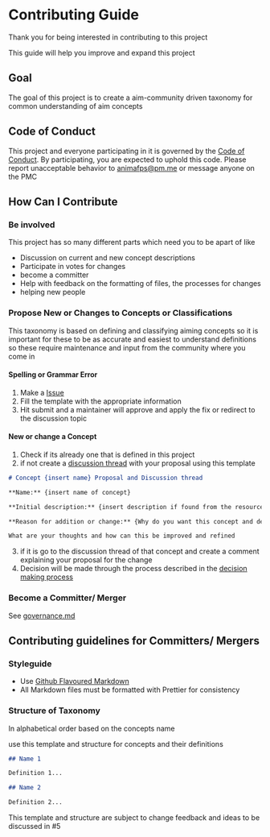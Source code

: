 # Contributing Guide

Thank you for being interested in contributing to this project

This guide will help you improve and expand this project

## Goal

The goal of this project is to create a aim-community driven taxonomy for common understanding of aim concepts

## Code of Conduct

This project and everyone participating in it is governed by the [Code of Conduct](code_of_conduct.md). By participating, you are expected to uphold this code. Please report unacceptable behavior to animafps@pm.me or message anyone on the PMC

## How Can I Contribute

### Be involved

This project has so many different parts which need you to be apart of like

- Discussion on current and new concept descriptions
- Participate in votes for changes
- become a committer
- Help with feedback on the formatting of files, the processes for changes
- helping new people

### Propose New or Changes to Concepts or Classifications

This taxonomy is based on defining and classifying aiming concepts so it is important for these to be as accurate and easiest to understand definitions so these require maintenance and input from the community where you come in

#### Spelling or Grammar Error

1. Make a [Issue](https://github.com/aiming-taxonomy/aiming-taxonomy/issues/new/choose/)
2. Fill the template with the appropriate information
3. Hit submit and a maintainer will approve and apply the fix or redirect to the discussion topic

#### New or change a Concept

1. Check if its already one that is defined in this project
2. if not create a [discussion thread](https://github.com/aiming-taxonomy/aiming-taxonomy/discussions/new) with your proposal using this template

```markdown
# Concept {insert name} Proposal and Discussion thread

**Name:** {insert name of concept}

**Initial description:** {insert description if found from the resources thread or give a draft description so people know what you are talking about}

**Reason for addition or change:** {Why do you want this concept and description added to the taxonomy and its uses}

What are your thoughts and how can this be improved and refined
```

3. if it is go to the discussion thread of that concept and create a comment explaining your proposal for the change
4. Decision will be made through the process described in the [decision making process](governance.md#Decision-making-process)

### Become a Committer/ Merger

See [governance.md](governance.md#committers-mergers)

## Contributing guidelines for Committers/ Mergers

### Styleguide

- Use [Github Flavoured Markdown](https://github.github.com/gfm/)
- All Markdown files must be formatted with Prettier for consistency

### Structure of Taxonomy

In alphabetical order based on the concepts name

use this template and structure for concepts and their definitions

```markdown
## Name 1

Definition 1...

## Name 2

Definition 2...
```

This template and structure are subject to change feedback and ideas to be discussed in #5
